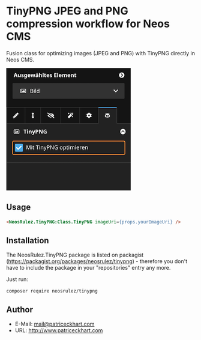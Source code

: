 # TinyPNG JPEG and PNG compression workflow for Neos CMS

Fusion class for optimizing images (JPEG and PNG) with TinyPNG directly in Neos CMS.

<img src="https://raw.githubusercontent.com/patriceckhart/NeosRulez.TinyPNG/master/TinyPNG.png" width="332" height="326" />

## Usage

```html
<NeosRulez.TinyPNG:Class.TinyPNG imageUri={props.yourImageUri} />
```


## Installation

The NeosRulez.TinyPNG package is listed on packagist (https://packagist.org/packages/neosrulez/tinypng) - therefore you don't have to include the package in your "repositories" entry any more.

Just run:

```
composer require neosrulez/tinypng
```


## Author

* E-Mail: mail@patriceckhart.com
* URL: http://www.patriceckhart.com
